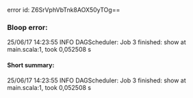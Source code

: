 error id: Z6SrVphVbTnk8AOX50yTOg==
### Bloop error:

25/06/17 14:23:55 INFO DAGScheduler: Job 3 finished: show at main.scala:1, took 0,052508 s
#### Short summary: 

25/06/17 14:23:55 INFO DAGScheduler: Job 3 finished: show at main.scala:1, took 0,052508 s